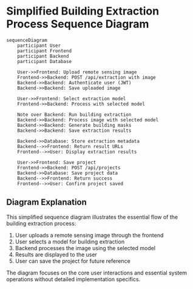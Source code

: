 # Simplified Building Extraction Process Sequence Diagram

```mermaid
sequenceDiagram
    participant User
    participant Frontend
    participant Backend
    participant Database
    
    User->>Frontend: Upload remote sensing image
    Frontend->>Backend: POST /api/extraction with image
    Backend->>Backend: Authenticate user (JWT)
    Backend->>Backend: Save uploaded image
    
    User->>Frontend: Select extraction model
    Frontend->>Backend: Process with selected model
    
    Note over Backend: Run building extraction
    Backend->>Backend: Process image with selected model
    Backend->>Backend: Generate building masks
    Backend->>Backend: Save extraction results
    
    Backend->>Database: Store extraction metadata
    Backend-->>Frontend: Return result URLs
    Frontend-->>User: Display extraction results
    
    User->>Frontend: Save project
    Frontend->>Backend: POST /api/projects
    Backend->>Database: Save project data
    Backend-->>Frontend: Return success
    Frontend-->>User: Confirm project saved
```

## Diagram Explanation

This simplified sequence diagram illustrates the essential flow of the building extraction process:

1. User uploads a remote sensing image through the frontend
2. User selects a model for building extraction
3. Backend processes the image using the selected model
4. Results are displayed to the user
5. User can save the project for future reference

The diagram focuses on the core user interactions and essential system operations without detailed implementation specifics. 